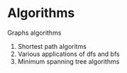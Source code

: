 # Algorithms
Graphs algorithms
1. Shortest path algoritms
2. Various applications of dfs and bfs
3. Minimum spanning tree algorithms
